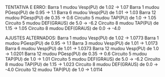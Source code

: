 TENTATIVA E ERRO:
Barra 1 mudou Vesp(PU) de 1.02 -> 1.07
Barra 1 mudou PGesp(PU) de 0.95 -> 1.1
Barra 6 mudou Vesp(PU) de 1.01 -> 1.03
Barra 12 mudou PGesp(PU) de 0.35 -> 0.6
Circuito 5 mudou TAP(PU) de 1.0 -> 1.05
Circuito 5 mudou DEF(GRAUS) de 5.0 -> -6.2
Circuito 8 mudou TAP(PU) de 1.15 -> 1.05
Circuito 8 mudou DEF(GRAUS) de 0.0 -> -4.0


AJUSTES ALTERNADOS:
Barra 1 mudou Vesp(PU) de 1.02 -> 1.0773
Barra 1 mudou PGesp(PU) de 0.95 -> 1.1
Barra 3 mudou Vesp(PU) de 1.01 -> 1.0173
Barra 6 mudou Vesp(PU) de 1.01 -> 1.0373
Barra 12 mudou Vesp(PU) de 1.0 -> 1.0201
Barra 12 mudou PGesp(PU) de 0.35 -> 0.6
Circuito 5 mudou TAP(PU) de 1.0 -> 1.01
Circuito 5 mudou DEF(GRAUS) de 5.0 -> -6.2
Circuito 8 mudou TAP(PU) de 1.15 -> 1.023
Circuito 8 mudou DEF(GRAUS) de 0.0 -> -4.0
Circuito 12 mudou TAP(PU) de 1.0 -> 1.0114
